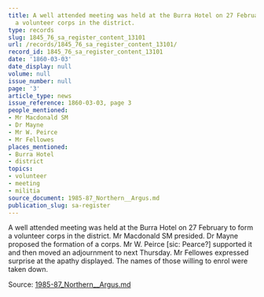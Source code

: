 ```yaml
---
title: A well attended meeting was held at the Burra Hotel on 27 February to form
  a volunteer corps in the district.
type: records
slug: 1845_76_sa_register_content_13101
url: /records/1845_76_sa_register_content_13101/
record_id: 1845_76_sa_register_content_13101
date: '1860-03-03'
date_display: null
volume: null
issue_number: null
page: '3'
article_type: news
issue_reference: 1860-03-03, page 3
people_mentioned:
- Mr Macdonald SM
- Dr Mayne
- Mr W. Peirce
- Mr Fellowes
places_mentioned:
- Burra Hotel
- district
topics:
- volunteer
- meeting
- militia
source_document: 1985-87_Northern__Argus.md
publication_slug: sa-register
---
```


A well attended meeting was held at the Burra Hotel on 27 February to form a volunteer corps in the district.  Mr Macdonald SM presided.  Dr Mayne proposed the formation of a corps.  Mr W. Peirce [sic: Pearce?] supported it and then moved an adjournment to next Thursday.  Mr Fellowes expressed surprise at the apathy displayed.  The names of those willing to enrol were taken down.

Source: [1985-87_Northern__Argus.md](/downloads/markdown/1985-87_Northern__Argus.md)
